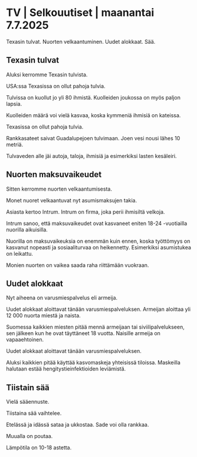 # TV | Selkouutiset | maanantai 7.7.2025

Texasin tulvat. Nuorten velkaantuminen. Uudet alokkaat. Sää.

## Texasin tulvat

Aluksi kerromme Texasin tulvista.

USA:ssa Texasissa on ollut pahoja tulvia.

Tulvissa on kuollut jo yli 80 ihmistä. Kuolleiden joukossa on myös paljon lapsia.

Kuolleiden määrä voi vielä kasvaa, koska kymmeniä ihmisiä on kateissa.

Texasissa on ollut pahoja tulvia.

Rankkasateet saivat Guadalupejoen tulvimaan. Joen vesi nousi lähes 10 metriä.

Tulvaveden alle jäi autoja, taloja, ihmisiä ja esimerkiksi lasten kesäleiri.

## Nuorten maksuvaikeudet

Sitten kerromme nuorten velkaantumisesta.

Monet nuoret velkaantuvat nyt asumismaksujen takia.

Asiasta kertoo Intrum. Intrum on firma, joka perii ihmisiltä velkoja.

Intrum sanoo, että maksuvaikeudet ovat kasvaneet eniten 18-24 -vuotiailla nuorilla aikuisilla.

Nuorilla on maksuvaikeuksia on enemmän kuin ennen, koska työttömyys on kasvanut nopeasti ja sosiaaliturvaa on heikennetty. Esimerkiksi asumistukea on leikattu.

Monien nuorten on vaikea saada raha riittämään vuokraan.

## Uudet alokkaat

Nyt aiheena on varusmiespalvelus eli armeija.

Uudet alokkaat aloittavat tänään varusmiespalveluksen. Armeijan aloittaa yli 12 000 nuorta miestä ja naista.

Suomessa kaikkien miesten pitää mennä armeijaan tai siviilipalvelukseen, sen jälkeen kun he ovat täyttäneet 18 vuotta. Naisille armeija on vapaaehtoinen.

Uudet alokkaat aloittavat tänään varusmiespalveluksen.

Aluksi kaikkien pitää käyttää kasvomaskeja yhteisissä tiloissa. Maskeilla halutaan estää hengitystieinfektioiden leviämistä.

## Tiistain sää

Vielä sääennuste.

Tiistaina sää vaihtelee.

Etelässä ja idässä sataa ja ukkostaa. Sade voi olla rankkaa.

Muualla on poutaa.

Lämpötila on 10-18 astetta.
